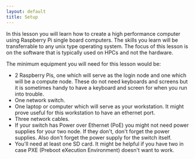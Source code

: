 ```yaml
---
layout: default
title: Setup
---
```


In this lesson you will learn how to create a high performance computer using
Raspberry Pi single board computers. The skills you learn will be transferrable
to any unix type operating system. The focus of this lesson is on the software
that is typically used on HPCs and not the hardware.

The minimum equipment you will need for this lesson would be:

- 2 Raspberry Pis, one which will serve as the 
login node and one which will be a compute node. These do not need keyboards 
and screens but it is sometimes handy to have a keyboard and screen for when 
you run into trouble.
- One network switch.
- One laptop or computer which will serve as your workstation. It might prove
useful for this workstation to have an ethernet port.
- Three network cables.
- If your switch has Power over Ethernet (PoE) you might not need power supplies
for your two node. If they don't, don't forget the power supplies. Also don't 
forget the power supply for the switch itself.
- You'll need at least one SD card. It might be helpful if you have two in case PXE 
(Preboot eXecution Environment) doesn't want to work.


